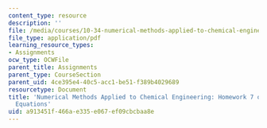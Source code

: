 ```yaml
---
content_type: resource
description: ''
file: /media/courses/10-34-numerical-methods-applied-to-chemical-engineering-fall-2015/a913451f466ae335e067ef09cbcbaa8e_MIT10_34F15_Homework7.pdf
file_type: application/pdf
learning_resource_types:
- Assignments
ocw_type: OCWFile
parent_title: Assignments
parent_type: CourseSection
parent_uid: 4ce395e4-40c5-acc1-be51-f389b4029689
resourcetype: Document
title: 'Numerical Methods Applied to Chemical Engineering: Homework 7 on Partial Differential
  Equations'
uid: a913451f-466a-e335-e067-ef09cbcbaa8e
---
```

